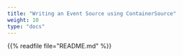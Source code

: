 ```yaml
---
title: "Writing an Event Source using ContainerSource"
weight: 10
type: "docs"
---
```


{{% readfile file="README.md" %}}
